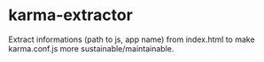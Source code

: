 # karma-extractor
Extract informations (path to js, app name) from index.html to make karma.conf.js more sustainable/maintainable.
